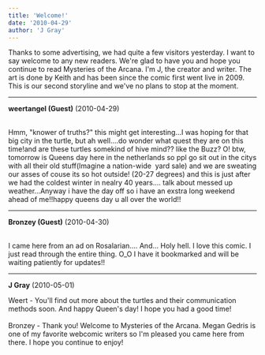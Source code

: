 ```yaml
---
title: 'Welcome!'
date: '2010-04-29'
author: 'J Gray'
---
```


<p>Thanks to some advertising, we had quite a few visitors yesterday. I want to say welcome to any new readers. We're glad to have you and hope you continue to read Mysteries of the Arcana. I'm J, the creator and writer. The art is done by Keith and has been since the comic first went live in 2009. This is our second storyline and we've no plans to stop at the moment. </p>

---
**weertangel (Guest)** (2010-04-29)

<br>Hmm, "knower of truths?" this might get interesting...I was hoping for that big city in the turtle, but ah well....do wonder what quest they are on this time!and are these turtles somekind of hive mind?? like the Buzz?&nbsp;O! btw, tomorrow is Queens day here in the netherlands so ppl go sit out in the citys with all their old stuff(Imagine a nation-wide &nbsp;yard sale) and we are sweating our asses of couse its so hot outside! (20-27 degrees) and this is just after we had the coldest winter in nealry 40 years.... talk about messed up weather...Anyway i have the day off so i have an&nbsp;exstra long weekend ahead of me!!happy queens day u all over the world!!

---
**Bronzey (Guest)** (2010-04-30)

<br> I came here from an ad on Rosalarian.... And... Holy hell. I love this comic. I just read through the entire thing. O_O I have it bookmarked and will be waiting patiently for updates!!<br>

---
**J Gray** (2010-05-01)

Weert - You'll find out more about the turtles and their communication methods soon. And happy Queen's day! I hope you had a good time!<br><br>Bronzey - Thank you! Welcome to Mysteries of the Arcana. Megan Gedris is one of my favorite webcomic writers so I'm pleased you came here from there. I hope you continue to enjoy!<br><br><br>

